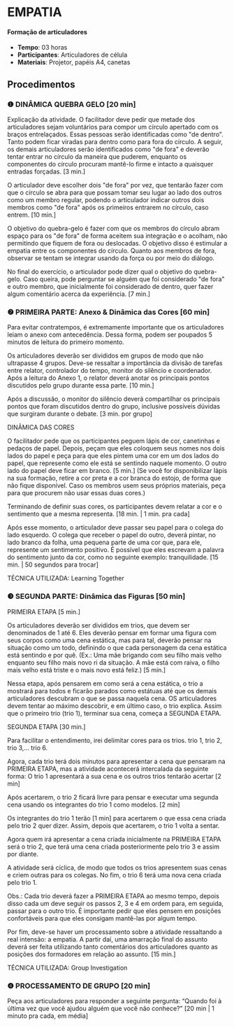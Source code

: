 # EMPATIA
#### Formação de articuladores 


- **Tempo**: 03 horas
- **Participantes**:  Articuladores de célula
- **Materiais**: Projetor, papéis A4, canetas

## Procedimentos

### ❶ DINÂMICA QUEBRA GELO [20 min]

Explicação da atividade. O facilitador deve pedir que metade dos articuladores sejam voluntários para compor um círculo apertado com os braços entrelaçados. Essas pessoas serão identificadas como "de dentro". Tanto podem ficar viradas para dentro como para fora do círculo. A seguir, os demais articuladores serão identificados como "de fora" e deverão tentar entrar no círculo da maneira que puderem, enquanto os componentes do círculo procuram mantê-lo firme e intacto a quaisquer entradas forçadas. [3 min.]

O articulador deve escolher dois "de fora" por vez, que tentarão fazer com que o círculo se abra para que possam tomar seu lugar ao lado dos outros como um membro regular, podendo o articulador indicar outros dois membros como "de fora" após os primeiros entrarem no círculo, caso entrem. [10 min.]

O objetivo do quebra-gelo é fazer com que os membros do círculo abram espaço para os "de fora" de forma aceitem sua integração e o acolham, não permitindo que fiquem de fora ou deslocadas. O objetivo disso é estimular a empatia entre os componentes do círculo. Quanto aos membros de fora, observar se tentam se integrar usando da força ou por meio do diálogo.

No final do exercício, o articulador pode dizer qual o objetivo do quebra-gelo. Caso queira, pode perguntar se alguém que foi considerado "de fora" e outro membro, que inicialmente foi considerado de dentro, quer fazer algum comentário acerca da experiência. [7 min.]

### ❷ PRIMEIRA PARTE: Anexo & Dinâmica das Cores [60 min]

Para evitar contratempos, é extremamente importante que os articuladores leiam o anexo com antecedência. Dessa forma, podem ser poupados 5 minutos de leitura do primeiro momento.

Os articuladores deverão ser divididos em grupos de modo que não ultrapasse 4 grupos. Deve-se ressaltar a importância da divisão de tarefas entre relator, controlador do tempo, monitor do silêncio e coordenador. Após a leitura do Anexo 1, o relator deverá anotar os principais pontos discutidos pelo grupo durante essa parte. [10 min.]

Após a discussão, o monitor do silêncio deverá compartilhar os principais pontos que foram discutidos dentro do grupo, inclusive possíveis dúvidas que surgiram durante o debate. [3 min. por grupo]


DINÂMICA DAS CORES

O facilitador pede que os participantes peguem lápis de cor, canetinhas e pedaços de papel. Depois, peçam que eles coloquem seus nomes nos dois lados do papel e peça para que eles pintem uma cor em um dos lados do papel, que represente como ele está se sentindo naquele momento. O outro lado do papel deve ficar em branco. [5 min.] (Se você for disponibilizar lápis na sua formação, retire a cor preta e a cor branca do estojo, de forma que não fique disponível. Caso os membros usem seus próprios materiais, peça para que procurem não usar essas duas cores.)

Terminando de definir suas cores, os participantes devem relatar a cor e o sentimento que a mesma representa. [18 min. | 1 min. pra cada]

Após esse momento, o articulador deve passar seu papel para o colega do lado esquerdo. O colega que receber o papel do outro, deverá pintar, no lado branco da folha, uma pequena parte de uma cor que, para ele, represente um sentimento positivo. É possível que eles escrevam a palavra do sentimento junto da cor, como no seguinte exemplo: tranquilidade. [15 min. | 50 segundos para trocar]

TÉCNICA UTILIZADA: Learning Together



### ❸ SEGUNDA PARTE: Dinâmica das Figuras [50 min]

PRIMEIRA ETAPA [5 min.]

Os articuladores deverão ser divididos em trios, que devem ser denominados de 1 até 6. Eles deverão pensar em formar uma figura com seus corpos como uma cena estática, mas para tal, deverão pensar na situação como um todo, definindo o que cada personagem da cena estática está sentindo e por quê. (Ex.: Uma mãe brigando com seu filho mais velho enquanto seu filho mais novo ri da situação. A mãe está com raiva, o filho mais velho está triste e o mais novo está feliz.) [5 min.]

Nessa etapa, após pensarem em como será a cena estática, o trio a mostrará para todos e ficarão parados como estátuas até que os demais articuladores descubram o que se passa naquela cena. OS articuladores devem tentar ao máximo descobrir, e em último caso, o trio explica.  Assim que o primeiro trio (trio 1), terminar sua cena, começa a SEGUNDA ETAPA.

SEGUNDA ETAPA [30 min.]

Para facilitar o entendimento, irei delimitar cores para os trios.
trio 1, trio 2, trio 3,... trio 6.

Agora, cada trio terá dois minutos para apresentar a cena que pensaram na PRIMEIRA ETAPA, mas a atividade acontecerá intercalada da seguinte forma: O trio 1 apresentará a sua cena e os outros trios tentarão acertar [2 min]

Após acertarem, o trio 2 ficará livre para pensar e executar uma segunda cena usando os integrantes do trio 1 como modelos. [2 min]

Os integrantes do trio 1 terão [1 min] para acertarem o que essa cena criada pelo trio 2 quer dizer. Assim, depois que acertarem, o trio 1 volta a sentar.

Agora quem irá apresentar a cena criada inicialmente na PRIMEIRA ETAPA será o trio 2, que terá uma cena criada posteriormente pelo trio 3 e assim por diante.

A atividade será cíclica, de modo que todos os trios apresentem suas cenas e criem outras para os colegas. No fim, o trio 6 terá uma nova cena criada pelo trio 1. 

Obs.: Cada trio deverá fazer a PRIMEIRA ETAPA ao mesmo tempo, depois disso cada um deve seguir os passos 2, 3 e 4 em ordem para, em seguida, passar para o outro trio. É importante pedir que eles pensem em posições confortáveis para que eles consigam mantê-las por algum tempo.

Por fim, deve-se haver um processamento sobre a atividade ressaltando a real intensão: a empatia.  A partir daí, uma amarração final do assunto deverá ser feita utilizando tanto comentários dos articuladores quanto as posições dos formadores em relação ao assunto.
[15 min.]

TÉCNICA UTILIZADA: Group Investigation


### ❹ PROCESSAMENTO DE GRUPO [20 min]

Peça aos articuladores para responder a seguinte pergunta: “Quando foi à última vez que você ajudou alguém que você não conhece?” [20 min | 1 minuto pra cada, em média]
